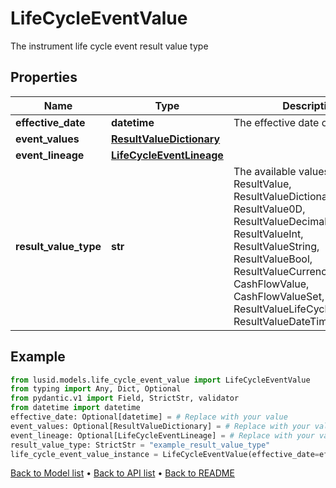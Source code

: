 # LifeCycleEventValue

The instrument life cycle event result value type
## Properties
Name | Type | Description | Notes
------------ | ------------- | ------------- | -------------
**effective_date** | **datetime** | The effective date of the event | [optional] 
**event_values** | [**ResultValueDictionary**](ResultValueDictionary.md) |  | [optional] 
**event_lineage** | [**LifeCycleEventLineage**](LifeCycleEventLineage.md) |  | [optional] 
**result_value_type** | **str** | The available values are: ResultValue, ResultValueDictionary, ResultValue0D, ResultValueDecimal, ResultValueInt, ResultValueString, ResultValueBool, ResultValueCurrency, CashFlowValue, CashFlowValueSet, ResultValueLifeCycleEventValue, ResultValueDateTimeOffset | 
## Example

```python
from lusid.models.life_cycle_event_value import LifeCycleEventValue
from typing import Any, Dict, Optional
from pydantic.v1 import Field, StrictStr, validator
from datetime import datetime
effective_date: Optional[datetime] = # Replace with your value
event_values: Optional[ResultValueDictionary] = # Replace with your value
event_lineage: Optional[LifeCycleEventLineage] = # Replace with your value
result_value_type: StrictStr = "example_result_value_type"
life_cycle_event_value_instance = LifeCycleEventValue(effective_date=effective_date, event_values=event_values, event_lineage=event_lineage, result_value_type=result_value_type)

```

[Back to Model list](../README.md#documentation-for-models) &#8226; [Back to API list](../README.md#documentation-for-api-endpoints) &#8226; [Back to README](../README.md)

